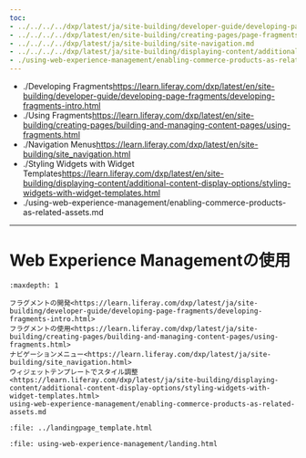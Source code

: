 ```yaml
---
toc:
- ../../../../dxp/latest/ja/site-building/developer-guide/developing-page-fragments/developing-fragments-intro.md
- ../../../../dxp/latest/en/site-building/creating-pages/page-fragments-and-widgets/using-fragments.md
- ../../../../dxp/latest/ja/site-building/site-navigation.md
- ../../../../dxp/latest/ja/site-building/displaying-content/additional-content-display-options/styling-widgets-with-widget-templates.md
- ./using-web-experience-management/enabling-commerce-products-as-related-assets.md
---
```

- ./Developing Fragments<https://learn.liferay.com/dxp/latest/en/site-building/developer-guide/developing-page-fragments/developing-fragments-intro.html>
- ./Using Fragments<https://learn.liferay.com/dxp/latest/en/site-building/creating-pages/building-and-managing-content-pages/using-fragments.html>
- ./Navigation Menus<https://learn.liferay.com/dxp/latest/en/site-building/site_navigation.html>
- ./Styling Widgets with Widget Templates<https://learn.liferay.com/dxp/latest/en/site-building/displaying-content/additional-content-display-options/styling-widgets-with-widget-templates.html>
- ./using-web-experience-management/enabling-commerce-products-as-related-assets.md
---

# Web Experience Managementの使用

```{toctree}
:maxdepth: 1

フラグメントの開発<https://learn.liferay.com/dxp/latest/ja/site-building/developer-guide/developing-page-fragments/developing-fragments-intro.html>
フラグメントの使用<https://learn.liferay.com/dxp/latest/ja/site-building/creating-pages/building-and-managing-content-pages/using-fragments.html>
ナビゲーションメニュー<https://learn.liferay.com/dxp/latest/ja/site-building/site_navigation.html>
ウィジェットテンプレートでスタイル調整<https://learn.liferay.com/dxp/latest/ja/site-building/displaying-content/additional-content-display-options/styling-widgets-with-widget-templates.html>
using-web-experience-management/enabling-commerce-products-as-related-assets.md
```

```{raw} html
:file: ../landingpage_template.html
```

```{raw} html
:file: using-web-experience-management/landing.html
```